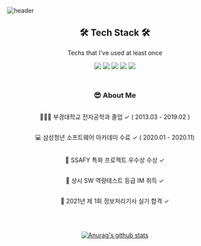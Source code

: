 ![header](https://capsule-render.vercel.app/api?type=waving&color=gradient&height=300&section=header&text=BoramCha&fontSize=90)

<div>
  <div align="center">
    <h2 style="font-style:border">🛠 Tech Stack 🛠</h2>
    <p align="cneter"> Techs that I've used at least once </p>
    <img src="https://img.shields.io/badge/Vue.js-4FC08D?style=flat-square&logo=Vue-dot-js&logoColor=white"/>
    <img src="https://img.shields.io/badge/C++-00599C?style=flat-square&logo=C%2B%2B&logoColor=white"/>
    <img src="https://img.shields.io/badge/JavaScript-F7DF1E?style=flat-square&logo=javascript&logoColor=white"/>
    <img src="https://img.shields.io/badge/HTML-E34F26?style=flat-square&logo=HTML5&logoColor=white"/>
    <img src="https://img.shields.io/badge/CSS-1572B6?style=flat-square&logo=CSS3&logoColor=white"/>
  </div>
  <div align=center style="margin-top:3rem">
    <h3>😎 About Me </h3>
      <div style="display:flex; flex-direction:column;margin:0 auto;">
          <p>
          👨🏻‍🎓 부경대학교 전자공학과 졸업 ✓ ( 2013.03 - 2019.02 )
          </p>
          <p>
              💻 삼성청년 소프트웨어 아카데미 수료 ✓ ( 2020.01 - 2020.11) 
          </p>
          <p>
              📝 SSAFY 특화 프로젝트 우수상 수상 ✓
          </p>
          <p>
          📜 상시 SW 역량테스트 등급 IM 취득 ✓
          </p>
          <p>
          📜 2021년 제 1회 정보처리기사 실기 합격 ✓
          </p>
  	  </div>

  </div>




  <div align=center style="margin-top:3rem">

  [![Anurag's github stats](https://github-readme-stats.vercel.app/api?username=ChaBo-4520&count_private=true&theme=dracula)](https://github.com/anuraghazra/github-readme-stats)

  </div>

</div>
<!--
**ChaBo-4520/ChaBo-4520** is a ✨ _special_ ✨ repository because its `README.md` (this file) appears on your GitHub profile.

Here are some ideas to get you started:

- 🔭 I’m currently working on ...
- 🌱 I’m currently learning ...
- 👯 I’m looking to collaborate on ...
- 🤔 I’m looking for help with ...
- 💬 Ask me about ...
- 📫 How to reach me: ...
- 😄 Pronouns: ...
- ⚡ Fun fact: ...
  -->
